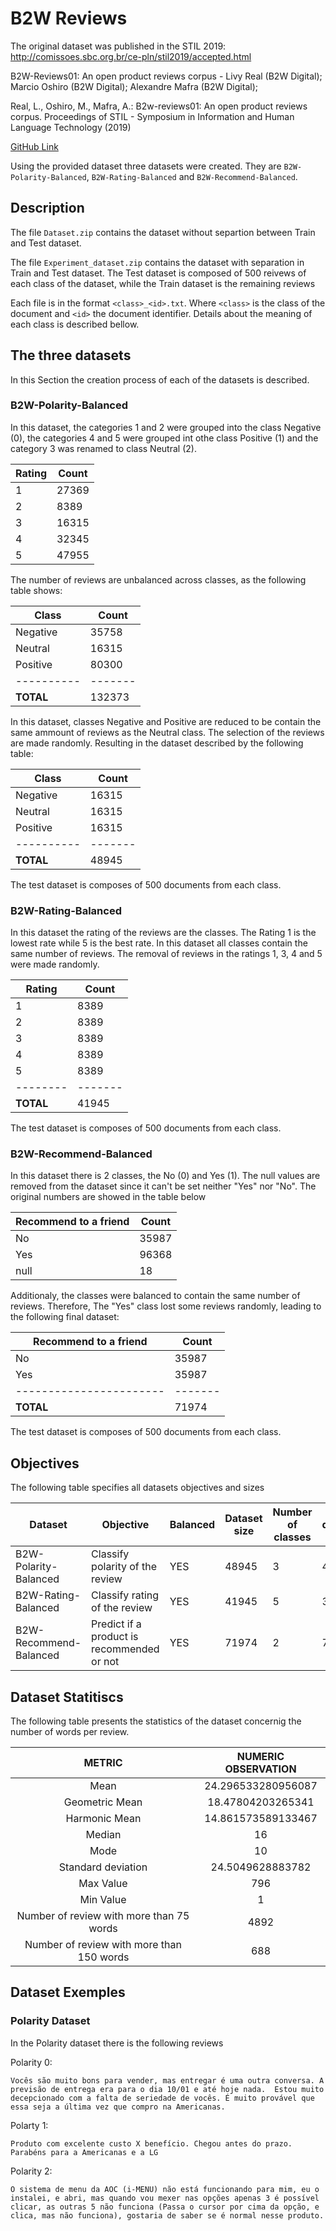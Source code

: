 # B2W Reviews

The original dataset was published in the STIL 2019:
http://comissoes.sbc.org.br/ce-pln/stil2019/accepted.html

B2W-Reviews01: An open product reviews corpus - Livy Real (B2W Digital); Marcio Oshiro (B2W Digital); Alexandre Mafra (B2W Digital);

Real, L., Oshiro, M., Mafra, A.: B2w-reviews01: An open product reviews corpus. Proceedings of STIL - Symposium in Information and Human Language Technology (2019)

[GitHub Link](https://github.com/b2w-digital/b2w-reviews01)



Using the provided dataset three datasets were created. They are  `B2W-Polarity-Balanced`, `B2W-Rating-Balanced` and `B2W-Recommend-Balanced`.

## Description

The file `Dataset.zip` contains the dataset without separtion between Train and Test dataset. 

The file `Experiment_dataset.zip` contains the dataset with separation in Train and Test dataset. The Test dataset is composed of 500 reivews of each class of the dataset, while the Train dataset is the remaining reviews


Each file is in the format `<class>_<id>.txt`. Where `<class>` is the class of the document and `<id>` the document identifier. Details about the meaning of each class is described bellow.


## The three datasets

In this Section the creation process of each of the datasets is described.


### B2W-Polarity-Balanced

In this dataset, the categories 1 and 2 were grouped into the class Negative (0), the categories 4 and 5 were grouped int othe class Positive (1) and the category 3 was renamed to class Neutral (2).

| Rating | Count |
| ------ | ----- |
| 1      | 27369 |
| 2      | 8389  |
| 3      | 16315 |
| 4      | 32345 |
| 5      | 47955 |

The number of reviews are unbalanced across classes, as the following table shows:

| Class    | Count |
| -------- | ----- |
| Negative | 35758 |
| Neutral  | 16315 |
| Positive | 80300 |
|----------|-------|
| **TOTAL**|132373 |

In this dataset, classes Negative and Positive are reduced to be contain the same ammount of reviews as the Neutral class. The selection of the reviews are made randomly. Resulting in the dataset described by the following table:

| Class    | Count |
| -------- | ----- |
| Negative | 16315 |
| Neutral  | 16315 |
| Positive | 16315 |
|----------|-------|
| **TOTAL**| 48945 |


The test dataset is composes of 500 documents from each class.


### B2W-Rating-Balanced

In this dataset the rating of the reviews are the classes. The Rating 1 is the lowest rate while 5 is the best rate. In this dataset all classes contain the same number of reviews. The removal of reviews in the ratings 1, 3, 4 and 5 were made randomly.

| Rating    | Count   |
| --------- | ------- |
| 1         | 8389    |
| 2         | 8389    |
| 3         | 8389    |
| 4         | 8389    |
| 5         | 8389    |
| --------  | ------- |
| **TOTAL** | 41945   |

The test dataset is composes of 500 documents from each class.


### B2W-Recommend-Balanced

In this dataset there is 2 classes, the No (0) and Yes (1). The null values are removed from the dataset since it can't be set neither "Yes" nor "No". The original numbers are showed in the table below

| Recommend to a friend | Count |
| --------------------- | ----- |
| No                    | 35987 |
| Yes                   | 96368 |
| null                  | 18    |

Additionaly, the classes were balanced to contain the same number of reviews. Therefore, The "Yes" class lost some reviews randomly, leading to the following final dataset:

| Recommend to a friend | Count |
| --------------------- | ----- |
| No                    | 35987 |
| Yes                   | 35987 |
|-----------------------|-------|
| **TOTAL**             | 71974 |

The test dataset is composes of 500 documents from each class.



## Objectives

The following table specifies all datasets objectives and sizes

| Dataset                | Objective                                                   | Balanced | Dataset size | Number of classes | Train dataset size | Test dataset size |
| ---------------------- | ----------------------------------------------------------- | -------- | ------------ | ----------------- | ------------------ | ----------------- |
| B2W-Polarity-Balanced  | Classify polarity of the review                             | YES      | 48945        | 3                 | 47445              | 1500              |
| B2W-Rating-Balanced    | Classify rating of the review                               | YES      | 41945        | 5                 | 39445              | 2500              |
| B2W-Recommend-Balanced | Predict if a product is recommended or not                  | YES      | 71974        | 2                 | 70974              | 1000              |


## Dataset Statitiscs

The following table presents the statistics of the dataset concernig the number of words per review.


|                  METRIC                   | NUMERIC OBSERVATION |
|:-----------------------------------------:|:-------------------:|
|                   Mean                    | 24.296533280956087  |
|              Geometric Mean               |  18.47804203265341  |
|               Harmonic Mean               | 14.861573589133467  |
|                  Median                   |         16          |
|                   Mode                    |         10          |
|            Standard deviation             |  24.5049628883782   |
|                 Max Value                 |         796         |
|                 Min Value                 |          1          |
| Number of review with more than 75 words  |        4892         |
| Number of review with more than 150 words |         688         |

## Dataset Exemples

### Polarity Dataset
In the Polarity dataset there is the following reviews

Polarity 0:
```
Vocês são muito bons para vender, mas entregar é uma outra conversa. A previsão de entrega era para o dia 10/01 e até hoje nada.  Estou muito decepcionado com a falta de seriedade de vocês. É muito provável que essa seja a última vez que compro na Americanas. 
```


Polarty 1:
```
Produto com excelente custo X benefício. Chegou antes do prazo. Parabéns para a Americanas e a LG
```


Polarity 2:
```
O sistema de menu da AOC (i-MENU) não está funcionando para mim, eu o instalei, e abri, mas quando vou mexer nas opções apenas 3 é possível clicar, as outras 5 não funciona (Passa o cursor por cima da opção, e clica, mas não funciona), gostaria de saber se é normal nesse produto.
```




